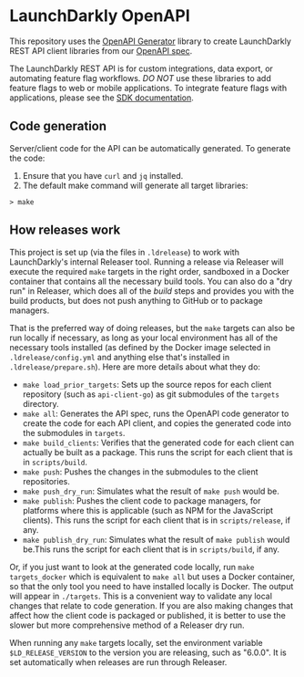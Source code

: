 # LaunchDarkly OpenAPI

This repository uses the [OpenAPI Generator](https://github.com/OpenAPITools/openapi-generator) library to create LaunchDarkly REST API client libraries from our [OpenAPI spec](https://app.launchdarkly.com/api/v2/openapi.json).

The LaunchDarkly REST API is for custom integrations, data export, or automating feature flag workflows. *DO NOT* use these libraries to add feature flags to web or mobile applications. To integrate feature flags with applications, please see the [SDK documentation](https://docs.launchdarkly.com/sdk).

## Code generation

Server/client code for the API can be automatically generated. To generate the code:

  1. Ensure that you have `curl` and `jq` installed.
  1. The default make command will generate all target libraries:
```
> make
```

## How releases work

This project is set up (via the files in `.ldrelease`) to work with LaunchDarkly's internal Releaser tool. Running a release via Releaser will execute the required `make` targets in the right order, sandboxed in a Docker container that contains all the necessary build tools. You can also do a "dry run" in Releaser, which does all of the _build_ steps and provides you with the build products, but does not push anything to GitHub or to package managers.

That is the preferred way of doing releases, but the `make` targets can also be run locally if necessary, as long as your local environment has all of the necessary tools installed (as defined by the Docker image selected in `.ldrelease/config.yml` and anything else that's installed in `.ldrelease/prepare.sh`). Here are more details about what they do:

* `make load_prior_targets`: Sets up the source repos for each client repository (such as `api-client-go`) as git submodules of the `targets` directory.
* `make all`: Generates the API spec, runs the OpenAPI code generator to create the code for each API client, and copies the generated code into the submodules in `targets`.
* `make build_clients`: Verifies that the generated code for each client can actually be built as a package. This runs the script for each client that is in `scripts/build`.
* `make push`: Pushes the changes in the submodules to the client repositories.
* `make push_dry_run`: Simulates what the result of `make push` would be.
* `make publish`: Pushes the client code to package managers, for platforms where this is applicable (such as NPM for the JavaScript clients). This runs the script for each client that is in `scripts/release`, if any.
* `make publish_dry_run`: Simulates what the result of `make publish` would be.This runs the script for each client that is in `scripts/build`, if any.

Or, if you just want to look at the generated code locally, run `make targets_docker` which is equivalent to `make all` but uses a Docker container, so that the only tool you need to have installed locally is Docker. The output will appear in `./targets`. This is a convenient way to validate any local changes that relate to code generation. If you are also making changes that affect how the client code is packaged or published, it is better to use the slower but more comprehensive method of a Releaser dry run.

When running any `make` targets locally, set the environment variable `$LD_RELEASE_VERSION` to the version you are releasing, such as "6.0.0". It is set automatically when releases are run through Releaser.
